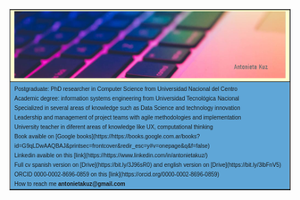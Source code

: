 



<table 
       width="5%" cellspacing="1" cellpadding="1" border="1" bgcolor="#165480">
<tr>
   <td bgcolor="#ffffcc">
<font size=1 face="verdana, arial, helvetica">
   <img src="assets/portada.png">
</font>
   </td>
</tr>
<tr>
    <td bgcolor="#5FA6D7">
   <font face="verdana, arial, helvetica" size=1>
      Postgraduate: PhD researcher in Computer Science from Universidad Nacional del Centro
      <br> Academic degree: information systems engineering from Universidad Tecnológica Nacional</br>
      Specialized in several areas of knowledge such as Data Science and technology innovation
      <br>Leadership and management of project teams with agile methodologies and implementation</br>
      University teacher in diferent areas of knowledge like UX, computational thinking
      <br>Book avaible on [Google books](https://https://books.google.com.ar/books?id=G9qLDwAAQBAJ&printsec=frontcover&redir_esc=y#v=onepage&q&f=false)</br>
      Linkedin avaible on this [link](https://https://www.linkedin.com/in/antonietakuz/)
      <br>Full cv spanish version on [Drive](https://bit.ly/3J96sR0) and english version on [Drive](https://bit.ly/3lbFnV5)</br>
      ORCID 0000-0002-8696-0859 on this [link](https://orcid.org/0000-0002-8696-0859)
      <br>How to reach me  <strong> antonietakuz@gmail.com</strong> </br>
   </font>
   </td>

</tr>
</table>



